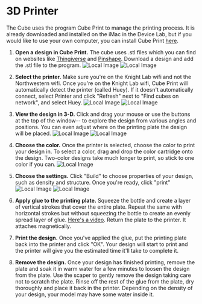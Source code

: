 # 3D Printer

The Cube uses the program Cube Print to manage the printing process. It is already downloaded and installed on the iMac in the Device Lab, but if you would like to use your own computer, you can install Cube Print [here](http://www.3dsystems.com/shop/support/cube/downloads). 

1. **Open a design in Cube Print.** The cube uses .stl files which you can find on websites like [Thingiverse](http://www.thingiverse.com/) and [Pinshape](https://pinshape.com/). Download a design and add the .stl file to the program.
![Local Image](./images/box-image.png)
![Local Image](./images/box-image-2.png)

2. **Select the printer.** Make sure you're on the Knight Lab wifi and not the Northwestern wifi. Once you're on the Knight Lab wifi, Cube Print will automatically detect the printer (called Huey). If it doesn't automatically connect, select Printer and click "Refresh" next to "Find cubes on network", and select Huey.
![Local Image](./images/step2-1.png)
![Local Image](./images/step2-2.png)

3. **View the design in 3-D.** Click and drag your mouse or use the buttons at the top of the window-- to explore the design from various angles and positions. You can even adjust where on the printing plate the design will be placed.
![Local Image](./images/step3-1.png)
![Local Image](./images/step3-2.png)

4. **Choose the color.** Once the printer is selected, choose the color to print your design in. To select a color, drag and drop the color cartridge onto the design. Two-color designs take much longer to print, so stick to one color if you can.
![Local Image](./images/step4.png)

5. **Choose the settings.** Click "Build" to choose properties of your design, such as density and structure. Once you're ready, click "print"
![Local Image](./images/step5-1.png)
![Local Image](./images/step5-2.png)

6. **Apply glue to the printing plate.** Squeeze the bottle and create a layer of vertical strokes that cover the entire plate. Repeat the same with horizontal strokes but without squeezing the bottle to create an evenly spread layer of glue. [Here's a video](http://www.3dsystems.com/shop/support/cube/videos).
Return the plate to the printer. It attaches magnetically.

7. **Print the design.** Once you've applied the glue, put the printing plate back into the printer and click "OK". Your design will start to print and the printer will give you the estimated time it'll take to complete it.

8. **Remove the design.** Once your design has finished printing, remove the plate and soak it in warm water for a few minutes to loosen the design from the plate. Use the scaper to gently remove the design taking care not to scratch the plate.
Rinse off the rest of the glue from the plate, dry thoroughly and place it back in the printer.
Depending on the density of your design, your model may have some water inside it.







